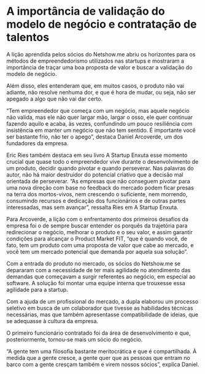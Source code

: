 # A importância de validação do modelo de negócio e contratação de talentos

A lição aprendida pelos sócios do Netshow.me abriu os horizontes para os métodos de empreendedorismo utilizados nas startups e mostraram a importância de traçar uma boa proposta de valor e buscar a validação do modelo de negócio.

Além disso, eles entenderam que, em muitos casos, o produto não vai adiante, não resolve nenhuma dor, e que é hora de mudar, ou seja, não ser apegado a algo que não vai dar certo.

“Tem empreendedor que começa com um negócio, mas aquele negócio não valida, mas ele não quer largar mão, largar o osso, ele quer continuar fazendo aquilo e acaba, às vezes, confundindo um pouco resiliência com insistência em manter um negócio que não tem sentido. É importante você ser bastante frio, não ter o apego”, destaca Daniel Arcoverde, um dos fundadores da empresa.

Eric Ries também destaca em seu livro A Startup Enxuta esse momento crucial que quase todo o empreendedor vive durante o desenvolvimento de um produto, decidir quando pivotar e quando perseverar. Nas palavras do autor, não há maior destruidor do potencial criativo que a decisão mal orientada de perseverar. “As empresas que não conseguem pivotar para uma nova direção com base no feedback do mercado podem ficar presas na terra dos mortos-vivos, nem crescendo o suficiente, nem morrendo, consumindo recursos e dedicação dos funcionários e de outras partes interessadas, mas sem avançar”, ressalta Ries em A Startup Enxuta.

Para Arcoverde, a lição com o enfrentamento dos primeiros desafios da empresa foi o de sempre buscar entender os porquês da trajetória para redirecionar o negócio, melhorar o produto e o seu valor, e assim garantir condições para alcançar o Product Market FIT, “que é quando você, de fato, tem um produto com uma proposta de valor que cabe ao mercado, e você tem um mercado potencial que demanda por aquela sua solução”.

Com a entrada do produto no mercado, os sócios do Netshow.me se depararam com a necessidade de ter mais agilidade no atendimento das demandas que começavam a surgir referentes ao negócio, em especial ao software. A solução foi montar uma equipe interna que trouxesse essa agilidade para a startup.

Com a ajuda de um profissional do mercado, a dupla elaborou um processo seletivo em busca de um colaborador que tivesse as habilidades técnicas necessárias, mas que também apresentasse compatibilidade de ideias, que se adequasse à cultura da empresa.

O primeiro funcionário contratado foi da área de desenvolvimento e que, posteriormente, tornou-se mais um sócio do negócio.

“A gente tem uma filosofia bastante meritocrática e que é compartilhada. À medida que a gente cresce, a gente quer que as pessoas que entram no barco com a gente cresçam também e virem nossos sócios”, explica Daniel.